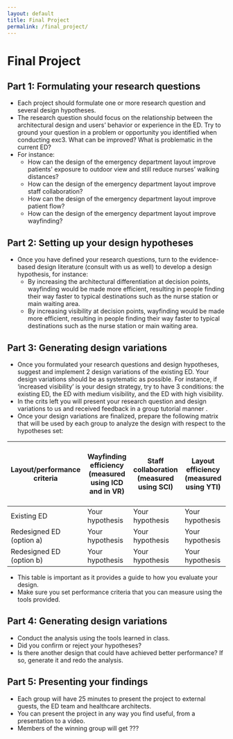 ```yaml
---
layout: default
title: Final Project
permalink: /final_project/
---
```


# Final Project

## Part 1: Formulating your research questions 
* Each project should formulate one or more research question and several design hypotheses.
* The research question should focus on the relationship between the architectural design and users’ behavior or experience in the ED. Try to ground your question in a problem or   opportunity you identified when conducting exc3. What can be improved? What is problematic in the current ED?
* For instance:
  * How can the design of the emergency department layout improve patients' exposure to outdoor view and still reduce nurses’ walking distances?
  * How can the design of the emergency department layout improve staff collaboration? 
  * How can the design of the emergency department layout improve patient flow? 
  * How can the design of the emergency department layout improve wayfinding? 

## Part 2: Setting up your design hypotheses
* Once you have defined your research questions, turn to the evidence-based design literature (consult with us as well) to develop a design hypothesis, for instance:
  * By increasing the architectural differentiation at decision points, wayfinding would be made more efficient, resulting in people finding their way faster to typical               destinations such as the nurse station or main waiting area.
  * By increasing visibility at decision points, wayfinding would be made more efficient, resulting in people finding their way faster to typical destinations such as the nurse       station or main waiting area.

## Part 3: Generating design variations
* Once you formulated your research questions and design hypotheses, suggest and implement 2 design variations of the existing ED. Your design variations should be as systematic     as possible. For instance, if ‘increased visibility’ is your design strategy, try to have 3 conditions: the existing ED, the ED with medium visibility, and the ED with high       visibility.
* In the crits left you will present your research question and design variations to us and received feedback in a group tutorial manner .
* Once your design variations are finalized, prepare the following matrix that will be used by each group to analyze the design with respect to the hypotheses set:

| Layout/performance criteria | Wayfinding efficiency (measured using ICD and in VR) | Staff collaboration (measured using SCI) | Layout efficiency (measured using YTI) | Patients’ visual  exposure to outdoor view (measured using VR) |
|-|-|-|-|-|
| Existing ED | Your hypothesis | Your hypothesis | Your hypothesis | Your hypothesis |
| Redesigned ED (option a) | Your hypothesis | Your hypothesis | Your hypothesis | Your hypothesis |
| Redesigned ED (option b) | Your hypothesis | Your hypothesis | Your hypothesis | Your hypothesis |

* This table is important as it provides a guide to how you evaluate your design.
* Make sure you set performance criteria that you can measure using the tools provided.

## Part 4: Generating design variations
* Conduct the analysis using the tools learned in class.
* Did you confirm or reject your hypotheses?
* Is there another design that could have achieved better performance? If so, generate it and redo the analysis.

## Part 5: Presenting your findings
* Each group will have 25 minutes to present the project to external guests, the ED team and healthcare architects.
* You can present the project in any way you find useful, from a presentation to a video.
* Members of the winning group will get ???

